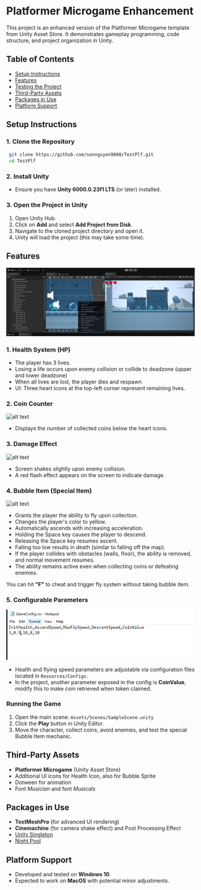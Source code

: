 # Platformer Microgame Enhancement

This project is an enhanced version of the Platformer Microgame template from Unity Asset Store. It demonstrates gameplay programming, code structure, and project organization in Unity.

## Table of Contents
- [Setup Instructions](#setup-instructions)
- [Features](#features)
- [Testing the Project](#testing-the-project)
- [Third-Party Assets](#third-party-assets)
- [Packages in Use](#packages-in-use)
- [Platform Support](#platform-support)



## Setup Instructions
### 1. Clone the Repository
```sh
 git clone https://github.com/sonnguyen9800/TestPlf.git
 cd TestPlf
```

### 2. Install Unity
- Ensure you have **Unity 6000.0.23f1 LTS** (or later) installed.

### 3. Open the Project in Unity
1. Open Unity Hub.
2. Click on **Add** and select **Add Project from Disk**.
3. Navigate to the cloned project directory and open it.
4. Unity will load the project (this may take some time).

## Features
![alt text](image.png)
### 1. Health System (HP)
- The player has 3 lives.
- Losing a life occurs upon enemy collision or collide to deadzone (upper and lower deadzone)
- When all lives are lost, the player dies and respawn
- UI: Three heart icons at the top-left corner represent remaining lives.

### 2. Coin Counter
![alt text](test2.gif)
- Displays the number of collected coins below the heart icons.

### 3. Damage Effect
![alt text](test3.gif)

- Screen shakes slightly upon enemy collision.
- A red flash effect appears on the screen to indicate damage.

### 4. Bubble Item (Special Item)
![alt text](test1.gif)
- Grants the player the ability to fly upon collection.
- Changes the player's color to yellow.
- Automatically ascends with increasing acceleration.
- Holding the Space key causes the player to descend.
- Releasing the Space key resumes ascent.
- Falling too low results in death (similar to falling off the map).
- If the player collides with obstacles (walls, floor), the ability is removed, and normal movement resumes.
- The ability remains active even when collecting coins or defeating enemies.

You can hit **"F"** to cheat and trigger fly system without taking bubble item.
### 5. Configurable Parameters
![alt text](image-2.png)
- Health and flying speed parameters are adjustable via configuration files located in `Resources/Configs`.
- In the project, another parameter exposed in the config is **CoinValue**, modify this to make coin retrieved when token claimed.

### Running the Game
1. Open the main scene:  `Assets/Scenes/SampleScene.unity`
2. Click the **Play** button in Unity Editor.
3. Move the character, collect coins, avoid enemies, and test the special Bubble Item mechanic.


## Third-Party Assets
- **Platformer Microgame** (Unity Asset Store)
- Additional UI icons for Health Icon, also for Bubble Sprite
- Dotween for animation
- Font *Musician* and font *Musicals*

## Packages in Use
- **TextMeshPro** (for advanced UI rendering)
- **Cinemachine** (for camera shake effect) and Post Processing Effect
- [Unity Singleton](https://github.com/UnityCommunity/UnitySingleton)
- [Night Pool](https://github.com/MeeXaSiK/NightPool)

## Platform Support
- Developed and tested on **Windows 10**.
- Expected to work on **MacOS** with potential minor adjustments.

